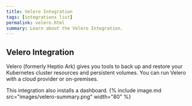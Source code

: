 ```yaml
---
title: Velero Integration
tags: [integrations list]
permalink: velero.html
summary: Learn about the Velero Integration.
---
```

## Velero Integration

Velero (formerly Heptio Ark) gives you tools to back up and restore your Kubernetes cluster resources and persistent volumes. You can run Velero with a cloud provider or on-premises.

This integration also installs a dashboard.
{% include image.md src="images/velero-summary.png" width="80" %}




